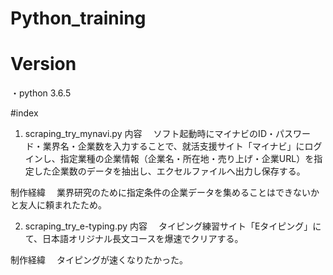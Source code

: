# Python_training

# Version

・python 3.6.5


#index

1. scraping_try_mynavi.py
内容
　ソフト起動時にマイナビのID・パスワード・業界名・企業数を入力することで、就活支援サイト「マイナビ」にログインし、指定業種の企業情報（企業名・所在地・売り上げ・企業URL）を指定した企業数のデータを抽出し、エクセルファイルへ出力し保存する。

制作経緯
　業界研究のために指定条件の企業データを集めることはできないかと友人に頼まれたため。
 
 
2. scraping_try_e-typing.py
内容
　タイピング練習サイト「Eタイピング」にて、日本語オリジナル長文コースを爆速でクリアする。
  
制作経緯
　タイピングが速くなりたかった。  
